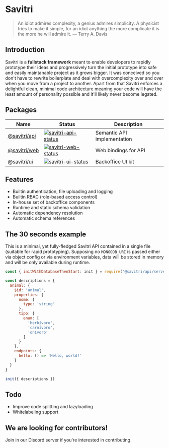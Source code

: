 Savitri
=======

> An idiot admires complexity, a genius admires simplicity. A physicist tries
> to make it simple, for an idiot anything the more complicate it is the more
> he will admire it. — Terry A. Davis


## Introduction

Savitri is a **fullstack framework** meant to enable developers to rapidly prototype their ideas and progressively turn the initial prototype into safe and easily maintanable project as it grows bigger. It was conceived so you don't have to rewrite boilerplate and deal with overcomplexity over and over when you move from a project to another. Apart from that Savitri enforces a delightful clean, minimal code architecture meaning your code will have the least amount of personality possible and it'll likely never become legated.


## Packages

| Name                        | Status                                              | Description
| ---                         | ---                                                 | ---
| [@savitri/api][savitri-api] | [![savitri-api-status]][savitri-api-package]        | Semantic API implementation
| [@savitri/web][savitri-web] | [![savitri-web-status]][savitri-web-package]        | Web bindings for API
| [@savitri/ui][savitri-ui]   | [![savitri-ui-status]][savitri-ui-package]          | Backoffice UI kit

[savitri-api]: https://test.com/
[savitri-web]: https://test.com/
[savitri-ui]: https://test.com/
[savitri-api-status]: https://img.shields.io/npm/v/@savitri/api.svg
[savitri-web-status]: https://img.shields.io/npm/v/@savitri/web.svg
[savitri-ui-status]: https://img.shields.io/npm/v/@savitri/ui.svg
[savitri-api-package]: https://npmjs.com/package/@savitri/api
[savitri-web-package]: https://npmjs.com/package/@savitri/web
[savitri-ui-package]: https://npmjs.com/package/@savitri/ui


## Features

- Builtin authentication, file uploading and logging
- Builtin RBAC (role-based access control)
- In-house set of backoffice components
- Runtime and static schema validation
- Automatic dependency resolution
- Automatic schema references


## The 30 seconds example

This is a minimal, yet fully-fledged Savitri API contained in a single file (suitable for rapid prototyping). Supposing no `MONGODB_URI` is passed either via object config or via environment variables, data will be stored in memory and will be only available during runtime.

```javascript
const { initWithDatabaseThenStart: init } = require('@savitri/api/server')

const descriptions = {
  animal: {
    $id: 'animal',
    properties: {
      nome: {
        type: 'string'
      },
      tipo: {
        enum: [
          'herbívoro',
          'carnívoro',
          'onívoro'
        ]
      }
    },
    endpoints: {
      hello: () => 'Hello, world!'
    }
  }
}

init({ descriptions })
```


## Todo

- Improve code splitting and lazyloading
- Whitelabeling support


## We are looking for contributors!

Join in our Discord server if you're interested in contributing.

